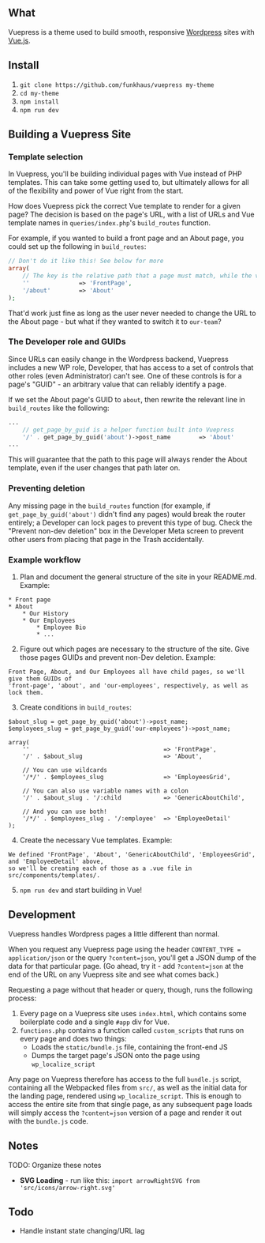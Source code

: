 ## What
Vuepress is a theme used to build smooth, responsive [Wordpress](https://wordpress.org/) sites with [Vue.js](https://vuejs.org/).

## Install
1. `git clone https://github.com/funkhaus/vuepress my-theme`
1. `cd my-theme`
1. `npm install`
1. `npm run dev`

## Building a Vuepress Site
### Template selection
In Vuepress, you'll be building individual pages with Vue instead of PHP templates. This can take some getting used to, but ultimately allows for all of the flexibility and power of Vue right from the start.

How does Vuepress pick the correct Vue template to render for a given page? The decision is based on the page's URL, with a list of URLs and Vue template names in `queries/index.php`'s `build_routes` function.

For example, if you wanted to build a front page and an About page, you could set up the following in `build_routes`:

```php
// Don't do it like this! See below for more
array(
    // The key is the relative path that a page must match, while the value is the Vue template name
    ''              => 'FrontPage',
    '/about'        => 'About'
);
```

That'd work just fine as long as the user never needed to change the URL to the About page - but what if they wanted to switch it to `our-team`?

### The Developer role and GUIDs
Since URLs can easily change in the Wordpress backend, Vuepress includes a new WP role, Developer, that has access to a set of controls that other roles (even Administrator) can't see. One of these controls is for a page's "GUID" - an arbitrary value that can reliably identify a page.

If we set the About page's GUID to `about`, then rewrite the relevant line in `build_routes` like the following:

```php
...
    // get_page_by_guid is a helper function built into Vuepress
    '/' . get_page_by_guid('about')->post_name        => 'About'
...
```

This will guarantee that the path to this page will always render the About template, even if the user changes that path later on.

### Preventing deletion
Any missing page in the `build_routes` function (for example, if `get_page_by_guid('about')` didn't find any pages) would break the router entirely; a Developer can lock pages to prevent this type of bug. Check the "Prevent non-dev deletion" box in the Developer Meta screen to prevent other users from placing that page in the Trash accidentally.

### Example workflow
1. Plan and document the general structure of the site in your README.md. Example:
```
* Front page
* About
    * Our History
    * Our Employees
        * Employee Bio
        * ...
```
2. Figure out which pages are necessary to the structure of the site. Give those pages GUIDs and prevent non-Dev deletion. Example:
```
Front Page, About, and Our Employees all have child pages, so we'll give them GUIDs of
'front-page', 'about', and 'our-employees', respectively, as well as lock them.
```
3. Create conditions in `build_routes`:
```
$about_slug = get_page_by_guid('about')->post_name;
$employees_slug = get_page_by_guid('our-employees')->post_name;

array(
    ''                                      => 'FrontPage',
    '/' . $about_slug                       => 'About',

    // You can use wildcards
    '/*/' . $employees_slug                 => 'EmployeesGrid',

    // You can also use variable names with a colon
    '/' . $about_slug . '/:child            => 'GenericAboutChild',

    // And you can use both!
    '/*/' . $employees_slug . '/:employee'  => 'EmployeeDetail'
);
```
4. Create the necessary Vue templates. Example:
```
We defined 'FrontPage', 'About', 'GenericAboutChild', 'EmployeesGrid', and 'EmployeeDetail' above,
so we'll be creating each of those as a .vue file in src/components/templates/.
```
5. `npm run dev` and start building in Vue!

## Development
Vuepress handles Wordpress pages a little different than normal.

When you request any Vuepress page using the header `CONTENT_TYPE = application/json` or the query `?content=json`, you'll get a JSON dump of the data for that particular page. (Go ahead, try it - add `?content=json` at the end of the URL on any Vuepress site and see what comes back.)

Requesting a page without that header or query, though, runs the following process:

1. Every page on a Vuepress site uses `index.html`, which contains some boilerplate code and a single `#app` div for Vue.
1. `functions.php` contains a function called `custom_scripts` that runs on every page and does two things:
    * Loads the `static/bundle.js` file, containing the front-end JS
    * Dumps the target page's JSON onto the page using `wp_localize_script`

Any page on Vuepress therefore has access to the full `bundle.js` script, containing all the Webpacked files from `src/`, as well as the initial data for the landing page, rendered using `wp_localize_script`. This is enough to access the entire site from that single page, as any subsequent page loads will simply access the `?content=json` version of a page and render it out with the `bundle.js` code.

## Notes

TODO: Organize these notes

* **SVG Loading** - run like this: ```import arrowRightSVG from 'src/icons/arrow-right.svg'```

## Todo
* Handle instant state changing/URL lag
